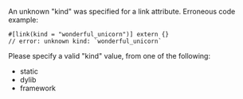 An unknown "kind" was specified for a link attribute. Erroneous code example:

```ignore (cannot-test-this-because-rustdoc-stops-compile-fail-before-codegen)
#[link(kind = "wonderful_unicorn")] extern {}
// error: unknown kind: `wonderful_unicorn`
```

Please specify a valid "kind" value, from one of the following:

* static
* dylib
* framework
